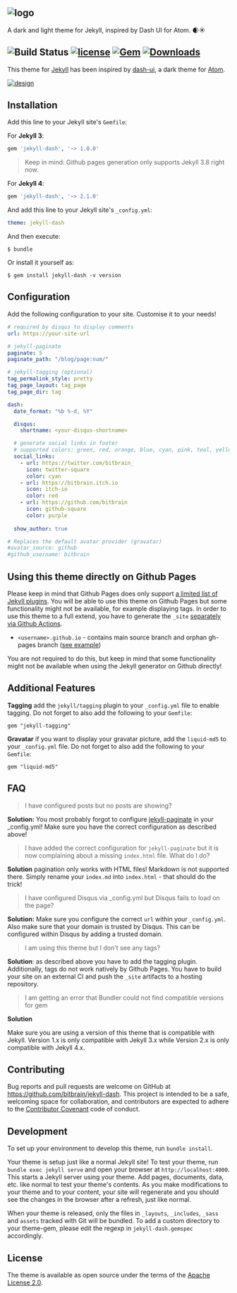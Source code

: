 ![logo](logo.png)
--

A dark and light theme for Jekyll, inspired by Dash UI for Atom. 🌒☀

![Build Status](https://github.com/bitbrain/jekyll-dash/actions/workflows/release-gem.yml/badge.svg)
[![license](https://img.shields.io/github/license/bitbrain/jekyll-dash.svg?style=flat-square)](LICENSE.MD)
[![Gem](https://img.shields.io/gem/v/jekyll-dash.svg?style=flat)](http://rubygems.org/gems/jekyll-dash "View this project in Rubygems")
[![Downloads](https://ruby-gem-downloads-badge.herokuapp.com/jekyll-dash)](https://rubygems.org/gems/jekyll-dash "Number of Gem downloads")
---
This theme for [Jekyll](https://jekyllrb.com/) has been inspired by [dash-ui](https://atom.io/themes/dash-ui), a dark theme for [Atom](https://atom.io).

[![design](theme.gif)](http://bitbrain.github.io)

## Installation

Add this line to your Jekyll site's `Gemfile`:

For **Jekyll 3**:
```ruby
gem 'jekyll-dash', '~> 1.0.0'
```

> Keep in mind: Github pages generation only supports Jekyll 3.8 right now.

For **Jekyll 4**:
```ruby
gem 'jekyll-dash', '~> 2.1.0'
```

And add this line to your Jekyll site's `_config.yml`:

```yaml
theme: jekyll-dash
```

And then execute:

    $ bundle

Or install it yourself as:

    $ gem install jekyll-dash -v version

## Configuration

Add the following configuration to your site. Customise it to your needs!

```yaml
# required by disqus to display comments
url: https://your-site-url

# jekyll-paginate
paginate: 5
paginate_path: "/blog/page:num/"

# jekyll-tagging (optional)
tag_permalink_style: pretty
tag_page_layout: tag_page
tag_page_dir: tag

dash:
  date_format: "%b %-d, %Y"

  disqus:
    shortname: <your-disqus-shortname>

  # generate social links in footer
  # supported colors: green, red, orange, blue, cyan, pink, teal, yellow, indigo, purple
  social_links:
    - url: https://twitter.com/bitbrain_
      icon: twitter-square
      color: cyan
    - url: https://bitbrain.itch.io
      icon: itch-io
      color: red
    - url: https://github.com/bitbrain
      icon: github-square
      color: purple
      
  show_author: true

# Replaces the default avatar provider (gravatar)
#avatar_source: github
#github_username: bitbrain
```
## Using this theme directly on Github Pages

Please keep in mind that Github Pages does only support [a limited list of Jekyll plugins](https://pages.github.com/versions/). You will be able to use this theme on Github Pages but some functionality might not be available, for example displaying tags. In order to use this theme to a full extend, you have to generate the `_site` [separately via Github Actions](https://jekyllrb.com/docs/continuous-integration/github-actions/).

* `<username>.github.io` - contains main source branch and orphan gh-pages branch ([see example](https://github.com/bitbrain/bitbrain.github.io))

You are not required to do this, but keep in mind that some functionality might not be available when using the Jekyll generator on Github directly!

## Additional Features

**Tagging** add the `jekyll/tagging` plugin to your `_config.yml` file to enable tagging. Do not forget to also add the following to your `Gemfile`:
```Gemfile
gem "jekyll-tagging"
```
**Gravatar** if you want to display your gravatar picture, add the `liquid-md5` to your `_config.yml` file. Do not forget to also add the following to your `Gemfile`:
```Gemfile
gem "liquid-md5"
```
## FAQ

> I have configured posts but no posts are showing?

**Solution:** You most probably forgot to configure [jekyll-paginate](https://jekyllrb.com/docs/pagination/) in your _config.yml! Make sure you have the correct configuration as described above!

> I have added the correct configuration for `jekyll-paginate` but it is now complaining about a missing `index.html` file. What do I do?

**Solution** pagination only works with HTML files! Markdown is not supported there. Simply rename your `index.md` into `index.html` - that should do the trick!

> I have configured Disqus via _config.yml but Disqus fails to load on the page? 

**Solution:** Make sure you configure the correct `url` within your `_config.yml`. Also make sure that your domain is trusted by Disqus. This can be configured within Disqus by adding a trusted domain.

> I am using this theme but I don't see any tags?

**Solution**: as described above you have to add the tagging plugin. Additionally, tags do not work natively by Github Pages. You have to build your site on an external CI and push the `_site` artifacts to a hosting repository.

> I am getting an error that Bundler could not find compatible versions for gem

**Solution**

Make sure you are using a version of this theme that is compatible with Jekyll. Version 1.x is only compatible with Jekyll 3.x while Version 2.x is only compatible with Jekyll 4.x.

## Contributing

Bug reports and pull requests are welcome on GitHub at https://github.com/bitbrain/jekyll-dash. This project is intended to be a safe, welcoming space for collaboration, and contributors are expected to adhere to the [Contributor Covenant](http://contributor-covenant.org) code of conduct.

## Development

To set up your environment to develop this theme, run `bundle install`.

Your theme is setup just like a normal Jekyll site! To test your theme, run `bundle exec jekyll serve` and open your browser at `http://localhost:4000`. This starts a Jekyll server using your theme. Add pages, documents, data, etc. like normal to test your theme's contents. As you make modifications to your theme and to your content, your site will regenerate and you should see the changes in the browser after a refresh, just like normal.

When your theme is released, only the files in `_layouts`, `_includes`, `_sass` and `assets` tracked with Git will be bundled.
To add a custom directory to your theme-gem, please edit the regexp in `jekyll-dash.gemspec` accordingly.

## License

The theme is available as open source under the terms of the [Apache License 2.0](https://opensource.org/licenses/Apache-2.0).
